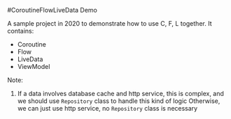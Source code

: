 #CoroutineFlowLiveData Demo

A sample project in 2020 to demonstrate how to use C, F, L together.
It contains:
* Coroutine
* Flow
* LiveData
* ViewModel


Note:
1. If a data involves database cache and http service, this is complex, and we should use `Repository` class to handle this kind of logic
Otherwise, we can just use http service, no `Repository` class is necessary

